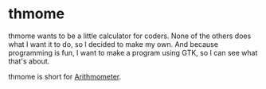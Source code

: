 thmome
======

thmome wants to be a little calculator for coders.
None of the others does what I want it to do, so I decided to make my own.
And because programming is fun, I want to make a program using GTK, so I can see what that's about.

thmome is short for [Arithmometer](http://en.wikipedia.org/wiki/Arithmometer).
